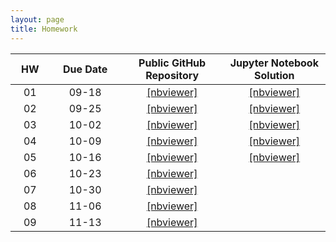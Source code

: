 ```yaml
---
layout: page
title: Homework
---
```


<table>
  <thead>
    <tr>
      <th style="text-align: center; width:50px">HW</th>
      <th style="text-align: center; width:110px">Due Date</th>
      <th style="text-align: center; width:160px">Public GitHub Repository</th>
     <th style="text-align: center; width:160px">Jupyter Notebook Solution</th>
    </tr>
  </thead>
  <tbody>
    <tr>
      <td style="text-align: center">01</td>
      <td style="text-align: center">09-18</td>
      <td style="text-align: center"><a href="https://nbviewer.jupyter.org/github/data1010/problem-sets/blob/master/homework/hw01/data1010-hw-01.ipynb">[nbviewer]</a></td>
      <td style="text-align: center"><a href="https://nbviewer.jupyter.org/github/data1010/problem-sets/blob/master/homework/hw01/data1010-hw-01-sol.ipynb">[nbviewer]</a></td>
    </tr>
    <tr>
      <td style="text-align: center">02</td>
      <td style="text-align: center">09-25</td>
      <td style="text-align: center"><a href="https://nbviewer.jupyter.org/github/data1010/problem-sets/blob/master/homework/hw02/data1010-hw-02.ipynb">[nbviewer]</a></td>
      <td style="text-align: center"><a href="https://nbviewer.jupyter.org/github/data1010/problem-sets/blob/master/homework/hw02/data1010-hw-02-sol.ipynb">[nbviewer]</a></td>
    </tr>
    <tr>
      <td style="text-align: center">03</td>
      <td style="text-align: center">10-02</td>
      <td style="text-align: center"><a href="https://nbviewer.jupyter.org/github/data1010/problem-sets/blob/master/homework/hw03/data1010-hw-03.ipynb">[nbviewer]</a></td>
      <td style="text-align: center"><a href="https://nbviewer.jupyter.org/github/data1010/problem-sets/blob/master/homework/hw03/data1010-hw-03-sol.ipynb">[nbviewer]</a></td>
    </tr>
    <tr>
      <td style="text-align: center">04</td>
      <td style="text-align: center">10-09</td>
      <td style="text-align: center"><a href="https://nbviewer.jupyter.org/github/data1010/problem-sets/blob/master/homework/hw04/data1010-hw-04.ipynb">[nbviewer]</a></td>
      <td style="text-align: center"><a href="https://nbviewer.jupyter.org/github/data1010/problem-sets/blob/master/homework/hw04/data1010-hw-04-sol.ipynb">[nbviewer]</a></td>
    </tr>
    <tr>
      <td style="text-align: center">05</td>
      <td style="text-align: center">10-16</td>
      <td style="text-align: center"><a href="https://nbviewer.jupyter.org/github/data1010/problem-sets/blob/master/homework/hw05/data1010-hw-05.ipynb">[nbviewer]</a></td>
      <td style="text-align: center"><a href="https://nbviewer.jupyter.org/github/data1010/problem-sets/blob/master/homework/hw05/data1010-hw-05-sol.ipynb">[nbviewer]</a></td>
    </tr>
    <tr>
      <td style="text-align: center">06</td>
      <td style="text-align: center">10-23</td>
      <td style="text-align: center"><a href="https://nbviewer.jupyter.org/github/data1010/problem-sets/blob/master/homework/hw06/data1010-hw-06.ipynb">[nbviewer]</a></td>
      <td style="text-align: center"></td>
    </tr>
    <tr>
      <td style="text-align: center">07</td>
      <td style="text-align: center">10-30</td>
      <td style="text-align: center"><a href="https://nbviewer.jupyter.org/github/data1010/problem-sets/blob/master/homework/hw07/data1010-hw-07.ipynb">[nbviewer]</a></td>
      <td style="text-align: center"></td>
    </tr>
    <tr>
      <td style="text-align: center">08</td>
      <td style="text-align: center">11-06</td>
      <td style="text-align: center"><a href="https://nbviewer.jupyter.org/github/data1010/problem-sets/blob/master/homework/hw08/data1010-hw-08.ipynb">[nbviewer]</a></td>
      <td style="text-align: center"></td>
    </tr>
    <tr>
      <td style="text-align: center">09</td>
      <td style="text-align: center">11-13</td>
      <td style="text-align: center"><a href="https://nbviewer.jupyter.org/github/data1010/problem-sets/blob/master/homework/hw09/data1010-hw-09.ipynb">[nbviewer]</a></td>
      <td style="text-align: center"></td>
    </tr>    
  </tbody>
</table>
